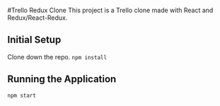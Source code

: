 #Trello Redux Clone
This project is a Trello clone made with React and Redux/React-Redux.

## Initial Setup
Clone down the repo.
`npm install`

## Running the Application
`npm start`
